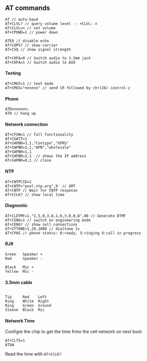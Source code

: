 ## AT commands

```
AT // auto-baud
AT+CLVL? // query volume level -- +CLVL: n
AT+CLVL=n // set volume
AT+CPOWD=1 // power down
```
```
ATE0 // disable echo
AT+COPS? // show carrier
AT+CSQ // show signel strength

AT+CHFA=0 // Switch audio to 3.5mm jack
AT+CHFA=1 // Switch audio to AUX
```
#### Texting
```
AT+CMGF=1 // text mode
AT+CMGS="nnnnnn" // send CR followed by chr(26) control-z
```

#### Phone
```
ATDnnnnnnn;
ATH // hang up
```
#### Network connection
```
AT+CFUN=1 // full functionality
AT+CGATT=1
AT+SAPBR=3,1,"Contype","GPRS"
AT+SAPBR=3,1,"APN","wholesale"
AT+SAPBR=1,1
AT+SAPBR=2,1  // shows the IP address
AT+SAPBR=0,1 // close
```
#### NTP
```
AT+CNTPCID=1
AT+CNTP="pool.ntp.org",0  // GMT
AT+CNTP // Wait for CNTP response
AT+CCLK? // show local time
```

#### Diagnostic
```
AT+CLDTMF=1,"1,5,0,3,8,1,6,3,0,0,8",80 // Generate DTMF
AT+CENG=1 // switch on engineering mode
AT+CENG? // show cell connections
AT+STTONE=1,20,1000 // dialtone 1s
AT+CPAS // phone status: 0:ready, 3:ringing 4:call in progress
```

#### RJ9
```
Green   Speaker +
Red     Speaker -

Black   Mic +
Yellow  Mic -
```

#### 3.5mm cable
```

Tip     Red    Left
Ring    White  Right
Ring    Green  Ground
Sleeve  Black  Mic
```

#### Network Time

Configre the chip to get the time frmo the cell network on next boot

```
AT+CLTS=1
AT&W
```

Read the time with `AT+CCLK?`

